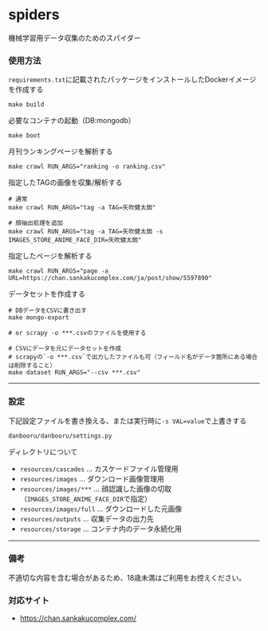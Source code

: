 # spiders

機械学習用データ収集のためのスパイダー


### 使用方法

`requirements.txt`に記載されたパッケージをインストールしたDockerイメージを作成する

```
make build
```

必要なコンテナの起動（DB:mongodb）

```
make boot
```

月刊ランキングページを解析する

```
make crawl RUN_ARGS="ranking -o ranking.csv"
```

指定したTAGの画像を収集/解析する

```
# 通常
make crawl RUN_ARGS="tag -a TAG=矢吹健太朗"

# 顔抽出処理を追加
make crawl RUN_ARGS="tag -a TAG=矢吹健太朗 -s IMAGES_STORE_ANIME_FACE_DIR=矢吹健太朗"
```

指定したページを解析する

```
make crawl RUN_ARGS="page -a URL=https://chan.sankakucomplex.com/ja/post/show/5597890"
```

データセットを作成する

```
# DBデータをCSVに書き出す
make mongo-export

# or scrapy -o ***.csvのファイルを使用する

# CSVにデータを元にデータセットを作成
# scrapyの`-o ***.csv`で出力したファイルも可（フィールド名がデータ箇所にある場合は削除すること）
make dataset RUN_ARGS="--csv ***.csv"
```

----

### 設定

下記設定ファイルを書き換える、または実行時に`-s VAL=value`で上書きする

```
danbooru/danbooru/settings.py
```

ディレクトリについて

+ `resources/cascades` ... カスケードファイル管理用
+ `resources/images` ... ダウンロード画像管理用
+ `resources/images/***` ... 顔認識した画像の切取（`IMAGES_STORE_ANIME_FACE_DIR`で指定）
+ `resources/images/full` ... ダウンロードした元画像
+ `resources/outputs` ... 収集データの出力先
+ `resources/storage` ... コンテナ内のデータ永続化用

----

### 備考

不適切な内容を含む場合があるため、18歳未満はご利用をお控えください。

### 対応サイト

+ https://chan.sankakucomplex.com/
